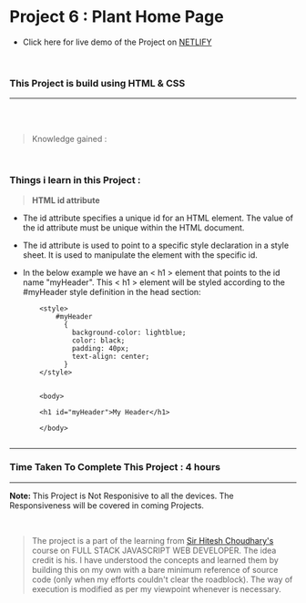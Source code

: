 # Project 6 : Plant Home Page

- Click here for live demo of the Project on [ NETLIFY ](https://parikshitproject6.netlify.app/ "Parikshit Project 6")

<br/>

###  This Project is build using HTML & CSS 

***
<br/>


<br/>

>Knowledge gained :

<br/>

### Things i learn in this Project :

><b>HTML id attribute</b>

  - The id attribute specifies a unique id for an HTML element. The value of the id attribute must be unique within the HTML document.
  - The id attribute is used to point to a specific style declaration in a style sheet. It is used to manipulate the element with the specific id.

  - In the below example we have an < h1 > element that points to the id name "myHeader". This < h1 > element will be styled according to the #myHeader style definition in the head section:


    ```
        <style>
            #myHeader 
              {
                background-color: lightblue;
                color: black;
                padding: 40px;
                text-align: center;
              }
        </style>


        <body>

        <h1 id="myHeader">My Header</h1>

        </body>


    ```
***

### Time Taken To Complete This Project : 4 hours

***

<b> Note: </b>  This Project is Not Responisive to all the devices. The Responsiveness will be covered in coming Projects.

<br>

>The project is a part of the learning from  [ Sir Hitesh Choudhary's ](https://github.com/hiteshchoudhary) course on FULL STACK JAVASCRIPT WEB DEVELOPER. The idea credit is his. I have understood the concepts and learned them by building this on my own with a bare minimum reference of source code (only when my efforts couldn't clear the roadblock). The way of execution is modified as per my viewpoint whenever is necessary.









